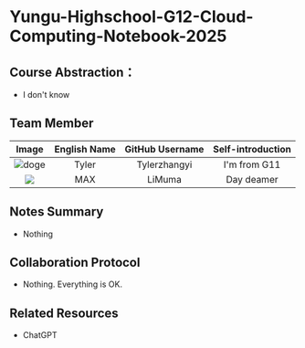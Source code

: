 # Yungu-Highschool-G12-Cloud-Computing-Notebook-2025

## Course Abstraction：
+ I don't know 

## Team Member

|                                       Image                                     | English Name | GitHub Username | Self-introduction |
|:-------------------------------------------------------------------------------:|:------------:|:---------------:|:-----------------:|
| ![doge](https://avatars.githubusercontent.com/u/144305826?u=427b7b8fcb9b0b9e204331ff5920be130274f4d0&v=4) |Tyler|Tylerzhangyi|I'm from G11|
| ![](https://img.k2r2.com/uploads/frombd/0/253/2916066798/2066602624.jpg!820pic) |     MAX      |     LiMuma      |    Day deamer     |

## Notes Summary
+ Nothing

## Collaboration Protocol
+ Nothing. Everything is OK.

## Related Resources
+ ChatGPT
